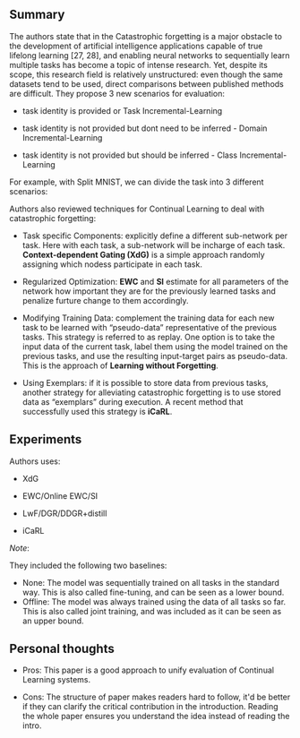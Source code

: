 ## Summary
 
The authors state that in the Catastrophic forgetting is a major obstacle to the development of artificial intelligence applications
capable of true lifelong learning [27, 28], and enabling neural networks to sequentially learn multiple
tasks has become a topic of intense research. Yet, despite its scope, this research field is relatively
unstructured: even though the same datasets tend to be used, direct comparisons between published
methods are difficult. They propose 3 new scenarios for evaluation: 

- task identity is provided or Task Incremental-Learning

- task identity is not provided but dont need to be inferred - Domain Incremental-Learning

- task identity is not provided but should be inferred - Class Incremental-Learning

For example, with Split MNIST, we can divide the task into 3 different scenarios:

Authors also reviewed techniques for Continual Learning to deal with catastrophic forgetting:

- Task specific Components: explicitly define a different sub-network
per task. Here with each task, a sub-network will be incharge of each task. **Context-dependent Gating (XdG)** is a simple 
approach randomly assigning which nodess participate in each task.

- Regularized Optimization: **EWC** and **SI** estimate for all parameters of the network how important they are for the previously
learned tasks and penalize furture change to them accordingly.

- Modifying Training Data: complement the training data for
each new task to be learned with “pseudo-data” representative of the previous tasks. This strategy is
referred to as replay. One option is to take the input data of the current task, label them using the model trained on the
previous tasks, and use the resulting input-target pairs as pseudo-data. This is the approach of
**Learning without Forgetting**.

- Using Exemplars: if it is possible to store data from previous tasks, another strategy for alleviating catastrophic forgetting
is to use stored data as “exemplars” during execution. A recent method that successfully used this
strategy is **iCaRL**.

## Experiments

Authors uses:

- XdG

- EWC/Online EWC/SI

- LwF/DGR/DDGR+distill

- iCaRL

*Note*: 

They included the following two baselines:
- None: The model was sequentially trained on all tasks in the standard way. This is also called
fine-tuning, and can be seen as a lower bound.
- Offline: The model was always trained using the data of all tasks so far. This is also called joint
training, and was included as it can be seen as an upper bound.

## Personal thoughts

- Pros: This paper is a good approach to unify evaluation of Continual Learning systems.

- Cons: The structure of paper makes readers hard to follow, it'd be better if they can clarify the critical contribution in the introduction.
Reading the whole paper ensures you understand the idea instead of reading the intro.